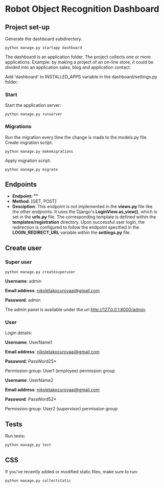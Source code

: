 # Robot Object Recognition Dashboard


## Project set-up

Generate the dashboard subdirectory.

`python manage.py startapp dashboard`

The dashboard is an application folder. The project collects one or more applications. Example: by making a project of 
an on-line store, it could be divided into an application sales, blog and application contact.

Add 'dashboard' to INSTALLED_APPS variable in the dashboard/settings.py folder.

### Start
Start the application server:

`python manage.py runserver`

### Migrations

Run the migration every time the change is made to the models.py file. Create migration script:

`python manage.py makemigrations`

Apply migration script:

`python manage.py migrate`

## Endpoints

- **Endpoint: ""**
- **Method**: [GET, POST]
- **Desciption**: This endpoint is not implemented in the **views.py** file like the other endpoints. It uses the Django's **LoginView.as_view()**,
which is set in the **urls.py** file. The corresponding template is defined within the **templates/registration** directory. Upon successful user login, 
the redirection is configured to follow the endpoint specified in the **LOGIN_REDIRECT_URL** variable within the **settings.py** file.

## Create user

### Super user

`python manage.py createsuperuser`

**Username**: admin

**Email address**: nikoletakocurovaai@gmail.com

**Password**: admin

The admin panel is available under the url http://127.0.0.1:8000/admin.

### User

Login details:

**Username**: UserName1

**Email address**: nikoletakocurovaai@gmail.com

**Password**: PassWord25*

Permission group: User1 (employee) permission group

**Username**: UserName2

**Email address**: nikoletakocurovaai@gmail.com

**Password**: PassWord52*

Permission group: User2 (supervisor) permission group

## Tests

Run tests:

`python manage.py test`

## CSS

If you've recently added or modified static files, make sure to run:

`python manage.py collectstatic`